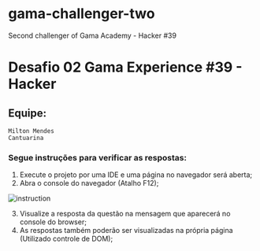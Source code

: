 # gama-challenger-two
Second challenger of Gama Academy - Hacker #39

# Desafio 02 Gama Experience #39 - Hacker

## Equipe:
    Milton Mendes
    Cantuarina

### Segue instruções para verificar as respostas:

1. Execute o projeto por uma IDE e uma página no navegador será aberta;
2. Abra o console do navegador (Atalho F12);

![instruction](https://user-images.githubusercontent.com/77203902/136327208-01aba2b6-bd7a-4570-958c-619813a73351.gif)

3. Visualize a resposta da questão na mensagem que aparecerá no console do browser;
4. As respostas também poderão ser visualizadas na própria página (Utilizado controle de DOM);

    
